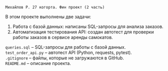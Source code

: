     Михайлов Р. 27 когорта. Фин проект (2 часть)

В этом проекте выполнены две задачи:  
1. Работа с базой данных: написаны SQL-запросы для анализа заказов.  
2. Автоматизация тестирования API: создан автотест для проверки работы заказов в сервисе аренды самокатов.

`queries.sql` – SQL-запросы для работы с базой данных.  
`test_order_api.py` – автотест API (Python, requests, pytest).  
`.gitignore` – файлы, которые не загружаются в GitHub.  
`README.md` – описание проекта.